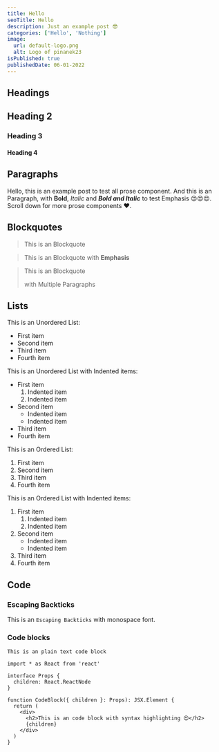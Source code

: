 ```yaml
---
title: Hello
seoTitle: Hello
description: Just an example post 😎
categories: ['Hello', 'Nothing']
image:
  url: default-logo.png
  alt: Logo of pinanek23
isPublished: true
publishedDate: 06-01-2022
---
```


## Headings

## Heading 2

### Heading 3

#### Heading 4

## Paragraphs

Hello, this is an example post to test all prose component. And this is an Paragraph, with **Bold**, _Italic_ and **_Bold and Italic_** to test Emphasis 😍😍😍. Scroll down for more prose components ❤️.

## Blockquotes

> This is an Blockquote

> This is an Blockquote with **Emphasis**

> This is an Blockquote
>
> with Multiple Paragraphs

## Lists

This is an Unordered List:

- First item
- Second item
- Third item
- Fourth item

This is an Unordered List with Indented items:

- First item
  1. Indented item
  2. Indented item
- Second item
  - Indented item
  - Indented item
- Third item
- Fourth item

This is an Ordered List:

1. First item
2. Second item
3. Third item
4. Fourth item

This is an Ordered List with Indented items:

1. First item
   1. Indented item
   2. Indented item
2. Second item
   - Indented item
   - Indented item
3. Third item
4. Fourth item

## Code

### Escaping Backticks

This is an `Escaping Backticks` with monospace font.

### Code blocks

```
This is an plain text code block
```

```tsx
import * as React from 'react'

interface Props {
  children: React.ReactNode
}

function CodeBlock({ children }: Props): JSX.Element {
  return (
    <div>
      <h2>This is an code block with syntax highlighting 😍</h2>
      {children}
    </div>
  )
}
```
